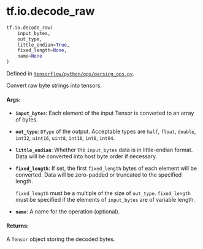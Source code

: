 <div itemscope itemtype="http://developers.google.com/ReferenceObject">
<meta itemprop="name" content="tf.io.decode_raw" />
<meta itemprop="path" content="Stable" />
</div>

# tf.io.decode_raw

``` python
tf.io.decode_raw(
    input_bytes,
    out_type,
    little_endian=True,
    fixed_length=None,
    name=None
)
```



Defined in [`tensorflow/python/ops/parsing_ops.py`](/code/stable/tensorflow/python/ops/parsing_ops.py).

Convert raw byte strings into tensors.

#### Args:

* <b>`input_bytes`</b>:     Each element of the input Tensor is converted to an array of bytes.
* <b>`out_type`</b>:     `DType` of the output. Acceptable types are `half`, `float`, `double`,
    `int32`, `uint16`, `uint8`, `int16`, `int8`, `int64`.
* <b>`little_endian`</b>:     Whether the `input_bytes` data is in little-endian format. Data will be
    converted into host byte order if necessary.
* <b>`fixed_length`</b>:     If set, the first `fixed_length` bytes of each element will be converted.
    Data will be zero-padded or truncated to the specified length.

    `fixed_length` must be a multiple of the size of `out_type`.
    `fixed_length` must be specified if the elements of `input_bytes` are of
    variable length.
* <b>`name`</b>: A name for the operation (optional).


#### Returns:

A `Tensor` object storing the decoded bytes.